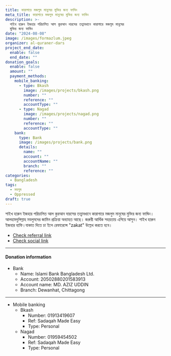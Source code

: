 ```yaml
---
title: কারাগারে মজলুম মানুষের মুক্তির জন্য ফান্ডিং
meta_title: কারাগারে মজলুম মানুষের মুক্তির জন্য ফান্ডিং
description: >-
  শাইখ হারুন ইজহার পরিচালিত আল কুরআন দারসের তত্ত্বাবধানে কারাগারে মজলুম মানুষের
  মুক্তির জন্য ফান্ডিং
date: "2024-08-08"
image: /images/formazlum.jpeg
organizer: al-quraner-dars
project_end_date:
  enable: false
  end_date: ""
donation_goals:
  enable: false
  amount: ""
  payment_methods:
    mobile_banking:
      - type: Bkash
        image: /images/projects/bkash.png
        number: ""
        reference: ""
        accountType: ""
      - type: Nagad
        image: /images/projects/nagad.png
        number: ""
        reference: ""
        accountType: ""
    bank:
      type: Bank
      image: /images/projects/bank.png
      details:
        name: ""
        account: ""
        accountName: ""
        branch: ""
        reference: ""
categories:
  - Bangladesh
tags:
  - মযলুম
  - Oppressed
draft: true
---
```


শাইখ হারুন ইজহার পরিচালিত আল কুরআন দারসের তত্ত্বাবধানে কারাগারে মজলুম মানুষের মুক্তির জন্য ফান্ডিং। আলহামদুলিল্লাহ মযলুমদের জামিন প্রক্রিয়া অব্যাহত আছে। জরুরী আর্থিক সহয়তায় এগিয়ে আসুন। শাইখ হারুন ইজহার হাফি।যাকাত দিতে চা ইলে রেফারেন্সে "zakat" উল্লেখ করতে হবে।

- [Check referral link](https://www.facebook.com/aiman.kasir.94 "Google")
- [Check social link](https://www.facebook.com/share/3JMVoeTmEJd8uSwU/)

---

#### **Donation information**

- Bank
  - Name: Islami Bank Bangladesh Ltd.
  - Account: 20502880201583913
  - Account name: MD. AZIZ UDDIN
  - Branch: Dewanhat, Chittagong

---

- Mobile banking
  - Bkash
    - Number: 01913419607
    - Ref: Sadaqah Made Easy
    - Type: Personal
  - Nagad
    - Number: 01959454502
    - Ref: Sadaqah Made Easy
    - Type: Personal
